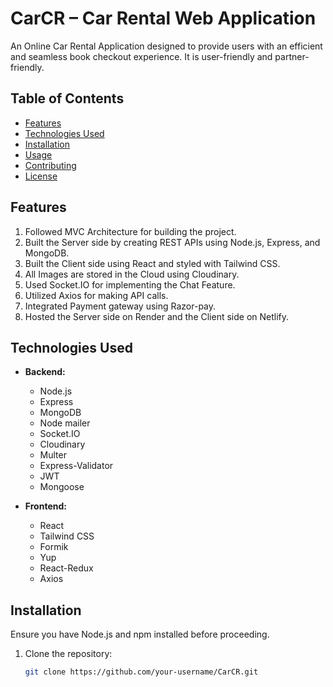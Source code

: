 # CarCR – Car Rental Web Application

An Online Car Rental Application designed to provide users with an efficient and seamless book checkout experience. It is user-friendly and partner-friendly.

## Table of Contents

- [Features](#features)
- [Technologies Used](#technologies-used)
- [Installation](#installation)
- [Usage](#usage)
- [Contributing](#contributing)
- [License](#license)

## Features

1. Followed MVC Architecture for building the project.
2. Built the Server side by creating REST APIs using Node.js, Express, and MongoDB.
3. Built the Client side using React and styled with Tailwind CSS.
4. All Images are stored in the Cloud using Cloudinary.
5. Used Socket.IO for implementing the Chat Feature.
6. Utilized Axios for making API calls.
7. Integrated Payment gateway using Razor-pay.
8. Hosted the Server side on Render and the Client side on Netlify.

## Technologies Used

- **Backend:**
  - Node.js
  - Express
  - MongoDB
  - Node mailer
  - Socket.IO
  - Cloudinary
  - Multer
  - Express-Validator
  - JWT
  - Mongoose

- **Frontend:**
  - React
  - Tailwind CSS
  - Formik
  - Yup
  - React-Redux
  - Axios

## Installation

Ensure you have Node.js and npm installed before proceeding.

1. Clone the repository:

   ```bash
   git clone https://github.com/your-username/CarCR.git
